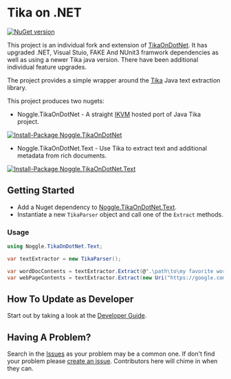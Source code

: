 Tika on .NET
============

[![NuGet version](https://badge.fury.io/nu/Noggle.TikaOnDotNet.Text.svg)](https://badge.fury.io/nu/Noggle.TikaOnDotNet.Text)

This project is an individual fork and extension of [TikaOnDotNet](https://github.com/KevM/tikaondotnet). It has upgraded .NET, Visual Stuio, FAKE And NUnit3 framwork dependencies as well as using a newer Tika java version. There have been additional individual feature upgrades.

The project provides a simple wrapper around the [Tika](http://tika.apache.org/) Java text extraction library. 

This project produces two nugets:
- Noggle.TikaOnDotNet - A straight [IKVM](http://www.ikvm.net/userguide/ikvmc.html) hosted port of Java Tika project.

[![Install-Package Noggle.TikaOnDotNet](https://cldup.com/H-IdGdU75T.png)](https://www.nuget.org/packages/Noggle.TikaOnDotnet/)

- Noggle.TikaOnDotNet.Text - Use Tika to extract text and additional metadata from rich documents.

[![Install-Package Noggle.TikaOnDotNet.Text](https://cldup.com/_BM0b5jVjU.png)](https://www.nuget.org/packages/Noggle.TikaOnDotNet.Text/)

## Getting Started 

- Add a Nuget dependency to [Noggle.TikaOnDotNet.Text](https://www.nuget.org/packages/Noggle.TikaOnDotNet.Text/).
- Instantiate a new `TikaParser` object and call one of the `Extract` methods.

### Usage 
```cs
using Noggle.TikaOnDotNet.Text;

var textExtractor = new TikaParser();

var wordDocContents = textExtractor.Extract(@".\path\to\my favorite word.docx");
var webPageContents = textExtractor.Extract(new Uri("https://google.com"));
```

## How To Update as Developer

Start out by taking a look at the [Developer Guide](https://github.com/whentotrade/noggle.tikaondotnet/blob/master/Developers.md). 

## Having A Problem?

Search in the [Issues](https://github.com/KevM/tikaondotnet/issues?q=is%3Aopen+is%3Aissue)
as your problem may be a common one. If don't find your problem please [create an
issue](https://github.com/KevM/tikaondotnet/issues/new). Contributors here will
chime in when they can.
